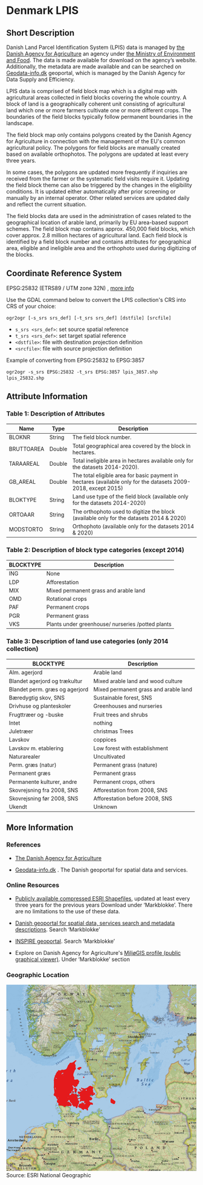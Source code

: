 # Denmark LPIS

## Short Description  

Danish Land Parcel Identification System (LPIS) data is managed by [the Danish Agency for Agriculture](https://lbst.dk/om-os/) an agency under [the Ministry of Environment and Food](https://mfvm.dk/). The data is made available for download on the agency’s website.  Additionally, the metadata are made available and can be searched on [Geodata-info.dk](https://www.geodata-info.dk/srv/eng/catalog.search#/home) geoportal, which is managed by the Danish Agency for Data Supply and Efficiency.  

LPIS data is comprised of field block map which is a digital map with agricultural areas collected in field blocks covering the whole country. A block of land is a geographically coherent unit consisting of agricultural land which one or more farmers cultivate one or more different crops. The boundaries of the field blocks typically follow permanent boundaries in the landscape.  

The field block map only contains polygons created by the Danish Agency for Agriculture in connection with the management of the EU's common agricultural policy. The polygons for field blocks are manually created based on available orthophotos. The polygons are updated at least every three years.    

In some cases, the polygons are updated more frequently if inquiries are received from the farmer or the systematic field visits require it. Updating the field block theme can also be triggered by the changes in the eligibility conditions. It is updated either automatically after prior screening or manually by an internal operator. Other related services are updated daily and reflect the current situation.  

The field blocks data are used in the administration of cases related to the geographical location of arable land, primarily by EU area-based support schemes. The field block map contains approx. 450,000 field blocks, which cover approx. 2.8 million hectares of agricultural land. Each field block is identified by a field block number and contains attributes for geographical area, eligible and ineligible area and the orthophoto used during digitizing of the blocks. 

## Coordinate Reference System
EPSG:25832 (ETRS89 / UTM zone 32N) , [more info](https://epsg.io/25832)  

Use the GDAL command below to convert the LPIS collection's CRS into CRS of your choice:

```
ogr2ogr [-s_srs srs_def] [-t_srs srs_def] [dstfile] [srcfile]
```
- `s_srs <srs_def>`: set source spatial reference
- `t_srs <srs_def>`: set target spatial reference
- `<dstfile>`: file with destination projection definition
- `<srcfile>`: file with source projection definition

Example of converting  from EPSG:25832 to EPSG:3857 
```
ogr2ogr -s_srs EPSG:25832 -t_srs EPSG:3857 lpis_3857.shp lpis_25832.shp
```

## Attribute Information  

### Table 1: Description of Attributes
<table>
  <thead>
    <tr>
      <th>Name</th>
      <th>Type </th>
      <th>Description</th>
    </tr>
  </thead>
  <tbody>
    <tr>
      <td>BLOKNR</td>
      <td >String</td>
      <td>The field block number.</td>
    </tr>
    <tr>
      <td>BRUTTOAREA</td>
      <td >Double </td>
      <td> Total geographical area covered by the block in hectares.</td>
    </tr>
    <tr>
      <td>TARAAREAL</td>
      <td >Double </td>
      <td>Total ineligible area in hectares available only for the datasets 2014-2020).
      </td>
    </tr>
    <tr>
      <td>GB_AREAL</td>
      <td >Double</td>
      <td > The total eligible area for basic payment in hectares (available only for the datasets 2009-2018, except 2015)
      </td>
    </tr>
    <tr>
      <td>BLOKTYPE</td>
      <td >String </td>
      <td>Land use type of the field block (available only for the datasets 2014-2020)
    </td>
    </tr>
    <tr>
      <td>ORTOAAR</td>
      <td >String </td>
      <td> The orthophoto used to digitize the block (available only for the datasets 2014 & 2020)
    </td>
    </tr>
        <tr>
      <td>MODSTORTO</td>
      <td >String </td>
      <td> Orthophoto (available only for the datasets 2014 & 2020)
    </td>
    </tr>
  </tbody>
</table>   


### Table 2: Description of block type categories (except 2014)
<table>
  <thead>
    <tr>
      <th>BLOCKTYPE</th>
      <th>Description </th>
    </tr>
  </thead>
  <tbody>
    <tr>
      <td>ING</td>
      <td >None</td>
    </tr>
    <tr>
      <td>LDP</td>
      <td >Afforestation  </td>
    </tr>
    <tr>
      <td>MIX</td>
      <td >Mixed permanent grass and arable land</td>
    </tr>
    <tr>
      <td>OMD</td>
      <td >Rotational crops</td>
    </tr>
    <tr>
      <td>PAF</td>
      <td >Permanent crops </td>
    </tr>
    <tr>
      <td>PGR</td>
      <td >Permanent grass </td>
    </tr>
    <tr>
      <td>VKS</td>
      <td >Plants under greenhouse/ nurseries /potted plants </td>
    </tr>
  </tbody>
</table>    

### Table 3: Description of land use categories (only 2014 collection)
| BLOCKTYPE | Description |
| ------- |  ------------ |
| Alm. agerjord | Arable land |
| Blandet agerjord og trækultur | Mixed arable land and wood culture |
| Blandet perm. græs og agerjord | Mixed permanent grass and arable land |
| Bæredygtig skov, SNS | Sustainable forest, SNS |
| Drivhuse og planteskoler | Greenhouses and nurseries |
| Frugttræer og -buske | Fruit trees and shrubs |
| Intet | nothing |
| Juletræer | christmas Trees |
| Lavskov | coppices |
| Lavskov m. etablering | Low forest with establishment |
| Naturarealer | Uncultivated |
| Perm. græs (natur) | Permanent grass (nature) |
| Permanent græs | Permanent grass |
| Permanente kulturer, andre | Permanent crops, others |
| Skovrejsning fra 2008, SNS | Afforestation from 2008, SNS |
| Skovrejsning før 2008, SNS | Afforestation before 2008, SNS |
| Ukendt | Unknown |

## More Information

### References  

- [The Danish Agency for Agriculture](https://lbst.dk/landbrug/kort-og-markblokke/oversigt-over-al-kortdata-fra-landbrugsstyrelsen/#c30679)

- [Geodata-info.dk](https://sdfe.dk/hent-data/geodata-info/) . The Danish geoportal for spatial data and services.


### Online Resources    

- [Publicly available compressed ESRI Shapefiles](https://kortdata.fvm.dk/download/Index?page=Markblokke_Marker), updated at least every three years for the previous years Download under ‘Markblokke’. There are no limitations to the use of these data.    

- [Danish geoportal for spatial data, services search and metadata descriptions](https://www.geodata-info.dk/srv/eng/catalog.search#/home). Search ‘Markblokke’  

- [INSPIRE geoportal](https://inspire-geoportal.ec.europa.eu/results.html?country=dk&view=details&theme=none). Search ‘Markblokke’  
 
- Explore on Danish Agency for Agriculture's [MiljøGIS profile (public graphical viewer)](http://miljoegis.mim.dk/spatialmap?profile=lbst). Under ‘Markblokke’ section 

### Geographic Location  

![geographic location](dk_geographic_location.png)
Source: ESRI National Geographic

